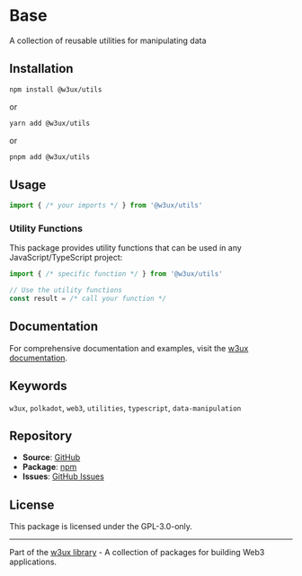 # Base

A collection of reusable utilities for manipulating data

## Installation

```bash
npm install @w3ux/utils
```

or

```bash
yarn add @w3ux/utils
```

or

```bash
pnpm add @w3ux/utils
```

## Usage

```typescript
import { /* your imports */ } from '@w3ux/utils'
```

### Utility Functions

This package provides utility functions that can be used in any JavaScript/TypeScript project:

```typescript
import { /* specific function */ } from '@w3ux/utils'

// Use the utility functions
const result = /* call your function */
```

## Documentation

For comprehensive documentation and examples, visit the [w3ux documentation](https://w3ux.org/library/utils).

## Keywords

`w3ux`, `polkadot`, `web3`, `utilities`, `typescript`, `data-manipulation`

## Repository

- **Source**: [GitHub](https://github.com/w3ux/w3ux-library)
- **Package**: [npm](https://www.npmjs.com/package/@w3ux/utils)
- **Issues**: [GitHub Issues](https://github.com/w3ux/w3ux-library/issues)

## License

This package is licensed under the GPL-3.0-only.

---

Part of the [w3ux library](https://github.com/w3ux/w3ux-library) - A collection of packages for building Web3 applications.
